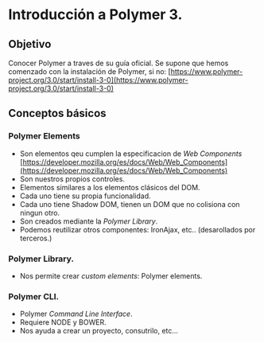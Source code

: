# Introducción a Polymer 3.

## Objetivo

Conocer Polymer a traves de su guía oficial. Se supone que hemos comenzado con la instalación de Polymer, si no: [https://www.polymer-project.org/3.0/start/install-3-0](https://www.polymer-project.org/3.0/start/install-3-0)

## Conceptos básicos
### Polymer Elements
* Son elementos qeu cumplen la especificacion de _Web Components_ [https://developer.mozilla.org/es/docs/Web/Web_Components](https://developer.mozilla.org/es/docs/Web/Web_Components)
* Son nuestros propios controles.
* Elementos similares a los elementos clásicos del DOM.
* Cada uno tiene su propia funcionalidad.
* Cada uno tiene Shadow DOM, tienen un DOM que no colisiona con ningun otro.
* Son creados mediante la *Polymer Library*.
* Podemos reutilizar otros componentes: IronAjax, etc.. (desarollados por terceros.)

### Polymer Library.
* Nos permite crear _custom elements_: Polymer elements.

### Polymer CLI.
* Polymer _Command Line Interface_.
* Requiere NODE y BOWER.
* Nos ayuda a crear un proyecto, consutrilo, etc...